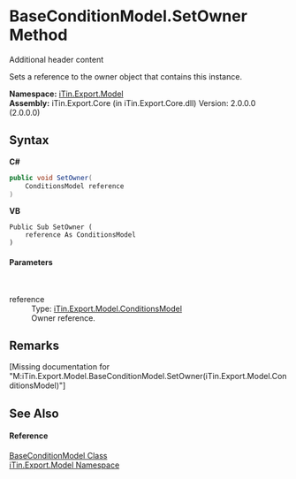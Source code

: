 # BaseConditionModel.SetOwner Method 
Additional header content 

Sets a reference to the owner object that contains this instance.

**Namespace:**&nbsp;<a href="N_iTin_Export_Model">iTin.Export.Model</a><br />**Assembly:**&nbsp;iTin.Export.Core (in iTin.Export.Core.dll) Version: 2.0.0.0 (2.0.0.0)

## Syntax

**C#**<br />
``` C#
public void SetOwner(
	ConditionsModel reference
)
```

**VB**<br />
``` VB
Public Sub SetOwner ( 
	reference As ConditionsModel
)
```


#### Parameters
&nbsp;<dl><dt>reference</dt><dd>Type: <a href="T_iTin_Export_Model_ConditionsModel">iTin.Export.Model.ConditionsModel</a><br />Owner reference.</dd></dl>

## Remarks
\[Missing <remarks> documentation for "M:iTin.Export.Model.BaseConditionModel.SetOwner(iTin.Export.Model.ConditionsModel)"\]

## See Also


#### Reference
<a href="T_iTin_Export_Model_BaseConditionModel">BaseConditionModel Class</a><br /><a href="N_iTin_Export_Model">iTin.Export.Model Namespace</a><br />